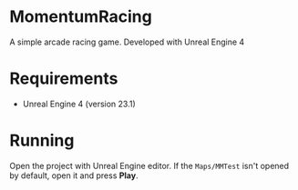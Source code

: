 # MomentumRacing

A simple arcade racing game.
Developed with Unreal Engine 4

# Requirements

* Unreal Engine 4 (version 23.1)

# Running

Open the project with Unreal Engine editor. If the `Maps/MMTest` isn't opened by default, open it and press **Play**.
